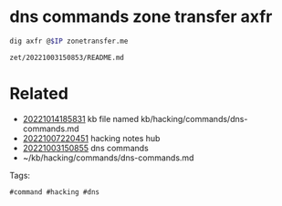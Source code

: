 # dns commands zone transfer axfr
```bash
dig axfr @$IP zonetransfer.me
```

` zet/20221003150853/README.md `

# Related

- [20221014185831](/zet/20221014185831/README.md) kb file named kb/hacking/commands/dns-commands.md
- [20221007220451](/zet/20221007220451/README.md) hacking notes hub
- [20221003150855](/zet/20221003150855/README.md) dns commands
- ~/kb/hacking/commands/dns-commands.md

Tags:

    #command #hacking #dns 
